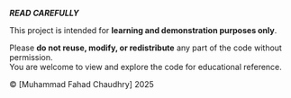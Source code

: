 ***READ CAREFULLY***
 
This project is intended for **learning and demonstration purposes only**.

Please **do not reuse, modify, or redistribute** any part of the code without permission.  
You are welcome to view and explore the code for educational reference.

© [Muhammad Fahad Chaudhry] 2025
